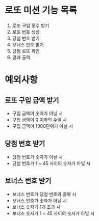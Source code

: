 로또 미션 기능 목록
=============

1. 로또 구입 횟수 받기
2. 로또 번호 생성
3. 당첨 번호 받기
4. 보너스 번호 받기
5. 당첨 로또 확인
6. 결과 출력

예외사항
=============
## 로또 구입 금액 받기
* 구입 금액이 숫자가 아닐 시
* 구입 금액이 0 이하의 수일 시
* 구입 금액이 1000단위가 아닐 시

## 당첨 번호 받기
* 당첨 번호가 숫자가 아닐 시
* 당첨 번호가 1 ~ 45 사이의 숫자가 아닐 시

## 보너스 번호 받기
* 보너스 번호가 당첨 번호와 중복 시
* 보너스 번호가 숫자가 아닐 시
* 보너스 숫자가 1개 초과 시 
* 보너스 숫자가 1 ~ 45 사이의 숫자가 아닐 시
